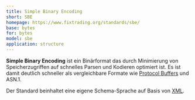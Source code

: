 ```yaml
---
title: Simple Binary Encoding
short: SBE
homepage: https://www.fixtrading.org/standards/sbe/
base: bytes
for: bytes
model: sbe
application: structure
---
```


**Simple Binary Encoding** ist ein Binärformat das durch Minimierung von
Speicherzugriffen auf schnelles Parsen und Kodieren optimiert ist. Es ist damit
deutlich schneller als vergleichbare Formate wie [Protocol Buffers](protobuf)
und ASN.1.

Der Standard beinhaltet eine eigene Schema-Sprache auf Basis von [XML](xml).
